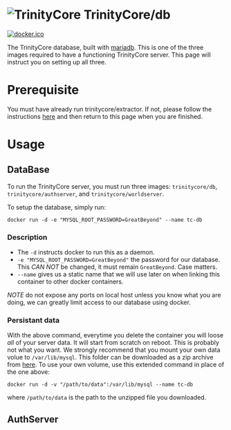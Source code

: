 ![TrinityCore](http://www.trinitycore.org/f/public/style_images/1_trinitycore.png) TrinityCore/db
===

[![docker.ico](http://dockeri.co/image/trinitycore/db)](https://registry.hub.docker.com/u/trinitycore/db/)

The TrinityCore database, built with [mariadb](https://registry.hub.docker.com/_/mariadb/). This is one of the three images required to have a functioning TrinityCore server. This page will instruct you on setting up all three.

# Prerequisite

You must have already run trinitycore/extractor. If not, please follow the instructions [here](https://registry.hub.docker.com/u/trinitycore/extractor/) and then return to this page when you are finished.

# Usage

## DataBase

To run the TrinityCore server, you must run three images: `trinitycore/db`, `trinitycore/authserver`, and `trinitycore/worldserver`.

To setup the database, simply run:

`docker run -d -e "MYSQL_ROOT_PASSWORD=GreatBeyond" --name tc-db`

### Description

* The `-d` instructs docker to run this as a daemon.
* `-e "MYSQL_ROOT_PASSWORD=GreatBeyond"` the password for our database. This *CAN NOT* be changed, it must remain `GreatBeyond`. Case matters.
* `--name` gives us a static name that we will use later on when linking this container to other docker containers.

*NOTE* do not expose any ports on local host unless you know what you are doing, we can greatly limit access to our database using docker.

### Persistant data

With the above command, everytime you delete the container you will loose *all* of your server data. It will start from scratch on reboot. This is probably not what you want. We strongly recommend that you mount your own data volue to `/var/lib/mysql`. This folder can be downloaded as a zip archive from [here](). To use your own volume, use this extended command in place of the one above:

`docker run -d -v "/path/to/data":/var/lib/mysql --name tc-db`

where `/path/to/data` is the path to the unzipped file you downloaded.

## AuthServer


